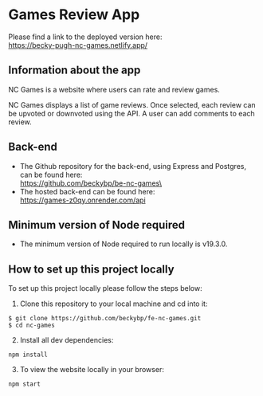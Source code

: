 # Games Review App

Please find a link to the deployed version here:\
https://becky-pugh-nc-games.netlify.app/

## Information about the app

NC Games is a website where users can rate and review games.

NC Games displays a list of game reviews. Once selected, each review can be upvoted or downvoted using the API. A user can add comments to each review.

## Back-end

- The Github repository for the back-end, using Express and Postgres, can be found here:\
  https://github.com/beckybp/be-nc-games\
- The hosted back-end can be found here:\
  https://games-z0qy.onrender.com/api

## Minimum version of Node required

- The minimum version of Node required to run locally is v19.3.0.

## How to set up this project locally

To set up this project locally please follow the steps below:

1. Clone this repository to your local machine and cd into it:

```
$ git clone https://github.com/beckybp/fe-nc-games.git
$ cd nc-games
```

2. Install all dev dependencies:

```
npm install
```

3. To view the website locally in your browser:

```
npm start
```

